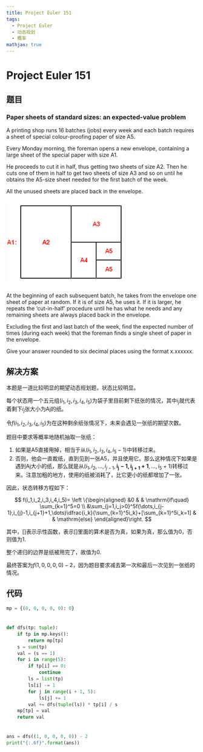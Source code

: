 ```yaml
---
title: Project Euler 151
tags:
  - Project Euler
  - 动态规划
  - 概率
mathjax: true
---
```

<escape><!-- more --></escape>
    

# Project Euler 151
## 题目
### Paper sheets of standard sizes: an expected-value problem

A printing shop runs $16$ batches (jobs) every week and each batch requires a sheet of special colour-proofing paper of size A5.

Every Monday morning, the foreman opens a new envelope, containing a large sheet of the special paper with size A1.

He proceeds to cut it in half, thus getting two sheets of size A2. Then he cuts one of them in half to get two sheets of size A3 and so on until he obtains the A5-size sheet needed for the first batch of the week.

All the unused sheets are placed back in the envelope.

![](../images/p151.png)

At the beginning of each subsequent batch, he takes from the envelope one sheet of paper at random. If it is of size A5, he uses it. If it is larger, he repeats the ‘cut-in-half’ procedure until he has what he needs and any remaining sheets are always placed back in the envelope.

Excluding the first and last batch of the week, find the expected number of times (during each week) that the foreman finds a single sheet of paper in the envelope.

Give your answer rounded to six decimal places using the format x.xxxxxx.


## 解决方案

本题是一道比较明显的期望动态规划题，状态比较明显。

每个状态用一个五元组$(i_1,i_2,i_3,i_4,i_5)$为袋子里目前剩下纸张的情况，其中$i_j$就代表着剩下$i_j$张大小为Aj的纸。

令$f(i_1,i_2,i_3,i_4,i_5)$为在这种剩余纸张情况下，未来会遇见一张纸的期望次数。

题目中要求等概率地随机抽取一张纸：

1. 如果是A5直接用掉，相当于从$(i_1,i_2,i_3,i_4,i_5-1)$中转移过来。
2. 否则，他会一直裁纸，直到见到一张A5，并且使用它。那么这种情况下如果是遇到Aj大小的纸，那么就是从$(i_1,i_2,\dots,i_{j-1},\mathbf{i_j-1,i_{j+1}+1},\dots,i_5+1)$转移过来。注意加粗的地方，使用的纸被消耗了，比它更小的纸都增加了一张。

因此，状态转移方程如下：

$$
f(i_1,i_2,i_3,i_4,i_5)=
\left \{\begin{aligned}
  &0  & & \mathrm{if\quad} \sum_{k=1}^5=0 \\
  &\sum_{j=1,i_j>0}^5f(\dots,i_{j-1},i_{j}-1,i_{j+1}+1,\dots)\dfrac{i_k}{\sum_{k=1}^5i_k}+[\sum_{k=1}^5i_k=1] & & \mathrm{else}
\end{aligned}\right.
$$

其中，$[]$表示示性函数，表示$[]$里面的算术是否为真，如果为真，那么值为$0$，否则值为$1$.

整个递归的边界是纸被用完了，故值为$0$.

最终答案为$f(1,0,0,0,0)-2$，因为题目要求减去第一次和最后一次见到一张纸的情况。



## 代码


```py
mp = {(0, 0, 0, 0, 0): 0}


def dfs(tp: tuple):
    if tp in mp.keys():
        return mp[tp]
    s = sum(tp)
    val = (s == 1)
    for i in range(5):
        if tp[i] == 0:
            continue
        ls = list(tp)
        ls[i] -= 1
        for j in range(i + 1, 5):
            ls[j] += 1
        val += dfs(tuple(ls)) * tp[i] / s
    mp[tp] = val
    return val


ans = dfs((1, 0, 0, 0, 0)) - 2
print("{:.6f}".format(ans))

```